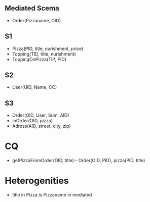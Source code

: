 ## Mediated Scema
* Order(Pizzaname, OID)

## S1
* Pizza(PID, title, nurishment, price)
* Topping(TID, title, nurishment)
* ToppingOnPizza(TIP, PID)

## S2
* User(UID, Name, CC)

## S3
* Order(OID, User, Sum, AID)
* InOrder(OID, pizza)
* Adress(AID, street, city, zip)



# CQ
* getPizzaFromOrder(OID, title):- Order(OID, PID), pizza(PID, title)

# Heterogenities
* title in Pizza is Pizzaname in mediated